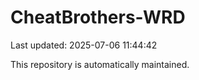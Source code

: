 # CheatBrothers-WRD

Last updated: 2025-07-06 11:44:42

This repository is automatically maintained.
